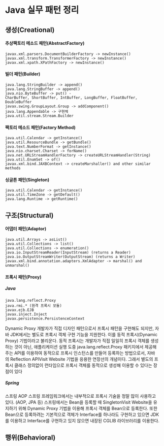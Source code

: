 # Java 실무 패턴 정리

## 생성(Creational)

#### 추상팩토리 메소드 패턴(AbstractFactory)
    javax.xml.parsers.DocumentBuilderFactory -> newInstance()  
    javax.xml.transform.TransformerFactory -> newInstance()
    javax.xml.xpath.XPathFactory -> newInstance()
#### 빌더 패턴(Builder)
    java.lang.StringBuilder -> append()
    java.lang.StringBuffer -> append()
    java.nio.ByteBuffer -> put() - CharBuffer, ShortBuffer, IntBuffer, LongBuffer, FloatBuffer, DoubleBuffer
    javax.swing.GroupLayout.Group -> addComponent()
    java.lang.Appendable -> 구현체
    java.util.stream.Stream.Builder
#### 팩토리 메소드 패턴(Factory Method)
    java.util.Calendar -> getInstance()
    java.util.ResourceBundle -> getBundle()
    java.text.NumberFormat -> getInstance()
    java.nio.charset.Charset -> forName()
    java.net.URLStreamHandlerFactory -> createURLStreamHandler(String)
    java.util.EnumSet -> of()
    javax.xml.bind.JAXBContext -> createMarshaller() and other similar methods
#### 싱글톤 패턴(Singleton)
    java.util.Calendar -> getInstance()
    java.util.TimeZone -> getDefault()
    java.lang.Runtime -> getRuntime()



## 구조(Structural)

#### 어댑터 패턴(Adaptor)
    java.util.Arrays -> asList()
    java.util.Collections -> list()
    java.util.Collections -> enumeration()
    java.io.InputStreamReader(InputStream) (returns a Reader)
    java.io.OutputStreamWriter(OutputStream) (returns a Writer)
    javax.xml.bind.annotation.adapters.XmlAdapter -> marshal() and unmarshal()

#### 프록시 패턴(Proxy)

##### Java
    java.lang.reflect.Proxy
    java.rmi.* (원격 프록시 모듈)
    javax.ejb.EJB 
    javax.inject.Inject
    javax.persistence.PersistenceContext
Dynamic Proxy
개발자가 직접 디자인 패턴으로서 프록시 패턴을 구현해도 되지만, 자바 JDK에서는 별도로 프록시 객체 구현 기능을 지원한다. 이를 동적 프록시(Dynamic Proxy) 기법이라고 불리운다.
동적 프록시는 개발자가 직접 일일히 프록시 객체를 생성하는 것이 아닌, 애플리케이션 실행 도중 java.lang.reflect.Proxy 패키지에서 제공해주는 API를 이용하여 동적으로 프록시 인스턴스를 만들어 등록하는 방법으로서, 자바의 Reflection APIVisit Website 기법을 응용한 연장선의 개념이다. 그래서 별도의 프록시 클래스 정의없이 런타임으로 프록시 객체를 동적으로 생성해 이용할 수 있다는 장점이 있다
##### Spring
스프링 AOP
스프링 프레임워크에서는 내부적으로 프록시 기술을 정말 많이 사용하고 있다. (AOP, JPA 등)
스프링에서는 Bean을 등록할 때 SingletonVisit Website을 유지하기 위해 Dynamic Proxy 기법을 이용해 프록시 객체를 Bean으로 등록한다. 또한 Bean으로 등록하려는 기본적으로 객체가 Interface를 하나라도 구현하고 있으면 JDK를 이용하고 Interface를 구현하고 있지 않으면 내장된 CGLIB 라이브러리를 이용한다.


## 행위(Behavioral)
